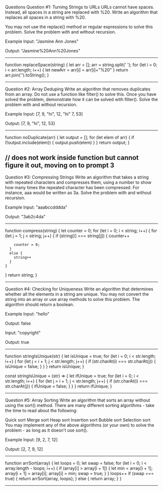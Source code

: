 Questions
Question #1: Turning Strings to URLs
URLs cannot have spaces. Instead, all spaces in a string are replaced with %20. Write an algorithm that replaces all spaces in a string with %20.

You may not use the replace() method or regular expressions to solve this problem. Solve the problem with and without recursion.

Example
Input: "Jasmine Ann Jones"

Output: "Jasmine%20Ann%20Jones"

---------------------------------------------------------------------------------------------------------

function replaceSpace(string) {
  let arr = [];
  arr = string.split(' ');
  for (let i = 0; i < arr.length; i++) {
    let newArr = arr[i] = arr[i]+"%20"
  }
  return arr.join('').toString();
}

-------------------------------------------------------------------------------------------------------




Question #2: Array Deduping
Write an algorithm that removes duplicates from an array. Do not use a function like filter() to solve this. Once you have solved the problem, demonstrate how it can be solved with filter(). Solve the problem with and without recursion.

Example
Input: [7, 9, "hi", 12, "hi" 7, 53]

Output: [7, 9, "hi", 12, 53]


-------------------------------------------------------------------------------------------------------

function noDuplicate(arr) {
  let output = [];
  for (let elem of arr) {
    if (!output.include(elem)) {
      output.push(elem)
    }
  } return output;
}

// does not work inside function but cannot figure it out, moving on to prompt 3
-------------------------------------------------------------------------------------------------------

Question #3: Compressing Strings
Write an algorithm that takes a string with repeated characters and compresses them, using a number to show how many times the repeated character has been compressed. For instance, aaa would be written as 3a. Solve the problem with and without recursion.

Example
Input: "aaabccdddda"

Output: "3ab2c4da"

----------------------------------------------------------------------------------------------------------

function compress(string) {
  let counter = 0;
  for (let i = 0; i < string; i++) {
    for (let j = 1; j < string; j++) {
      if (string[i] === string[j]) {
        counter++

        counter = 0;
      }
      else {
        string++
      }
    }
  }
  return string;
}

------------------------------------------------------------------------------------------------------------

Question #4: Checking for Uniqueness
Write an algorithm that determines whether all the elements in a string are unique. You may not convert the string into an array or use array methods to solve this problem. The algorithm should return a boolean.

Example
Input: "hello"

Output: false

Input: "copyright"

Output: true

------------------------------------------------------------------------------------------------------------

function stringIsUnique(str) {
  let isUnique = true;
  for (let i = 0; i < str.length; i++) {
    for (let j = i + 1; j < str.length; j++) {
      if (str.charAt(i) === str.charAt(j)) {
        isUnique = false;
      } 
    }
  }
  return isUnique;
}

const stringIsUnique = (str) => {
  let ifUnique = true;
  for (let i = 0; i < str.length; i++) {
    for (let j = i + 1; j < str.length; j++) {
      if (str.charAt(i) === str.charAt(j)) {
        ifUnique = false;
      } 
    }
  }
  return ifUnique;
}



------------------------------------------------------------------------------------------------------------

Question #5: Array Sorting
Write an algorithm that sorts an array without using the sort() method. There are many different sorting algorithms - take the time to read about the following:

Quick sort
Merge sort
Heap sort
Insertion sort
Bubble sort
Selection sort
You may implement any of the above algorithms (or your own) to solve the problem - as long as it doesn't use sort().

Example
Input: [9, 2, 7, 12]

Output: [2, 7, 9, 12]

------------------------------------------------------------------------------------

function arrSort(array) {
  let loops = 0;
  let swap = false;
  for (let i = 0; i < array.length - loops; i++) {
    if (array[i] > array[i + 1]) {
      let min = array[i + 1];
      array[i + 1] = array[i];
      array[i] = min;
      swap = true;
    }
  }
  loops++
  if (swap === true) {
    return arrSort(array, loops);
  } else {
    return array;
  }
}

---------------------------------------------------------------------------------